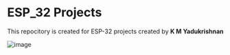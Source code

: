 # __ESP_32 Projects__

This repocitory is created for ESP-32 projects created by **K M Yadukrishnan** 

![image](https://github.com/YadukrishnanKM/ESP_32/assets/140938944/7e8ceaf4-40b4-46d9-92cb-9d680a4c111f)

